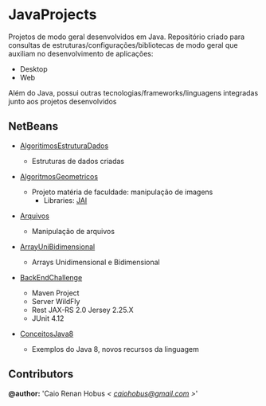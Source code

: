 # JavaProjects

Projetos de modo geral desenvolvidos em Java.
Repositório criado para consultas de estruturas/configurações/bibliotecas de modo geral que auxiliam no desenvolvimento de aplicações:

* Desktop
* Web

Além do Java, possui outras tecnologias/frameworks/linguagens integradas junto aos projetos desenvolvidos

## NetBeans

* [AlgoritimosEstruturaDados](https://github.com/crhobus/java-projects/tree/master/AlgoritimosEstruturaDados/)

  * Estruturas de dados criadas
  
* [AlgoritmosGeometricos](https://github.com/crhobus/java-projects/tree/master/AlgoritmosGeometricos/)

  * Projeto matéria de faculdade: manipulação de imagens
    * Libraries: [JAI](https://github.com/crhobus/java-libraries/tree/master/JAI)

* [Arquivos](https://github.com/crhobus/java-projects/tree/master/Arquivos/)

  * Manipulação de arquivos

* [ArrayUniBidimensional](https://github.com/crhobus/java-projects/tree/master/ArrayUniBidimensional/)

  * Arrays Unidimensional e Bidimensional

* [BackEndChallenge](https://github.com/crhobus/java-projects/tree/master/BackEndChallenge/)

  * Maven Project
  * Server WildFly
  * Rest JAX-RS 2.0 Jersey 2.25.X
  * JUnit 4.12

* [ConceitosJava8](https://github.com/crhobus/java-projects/tree/master/ConceitosJava8/)

  * Exemplos do Java 8, novos recursos da linguagem


## Contributors

**@author:** 'Caio Renan Hobus *< [caiohobus@gmail.com](mailto:caiohobus@gmail.com) >*'
